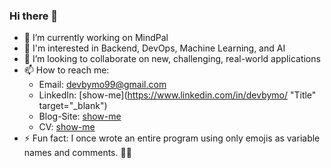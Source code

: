 ### Hi there 👋

<!--
**devbymo/devbymo** is a ✨ _special_ ✨ repository because its `README.md` (this file) appears on your GitHub profile.

Here are some ideas to get you started:
-->


- 🔭 I’m currently working on MindPal
- 🌱 I'm interested in Backend, DevOps, Machine Learning, and AI
- 👯 I’m looking to collaborate on new, challenging, real-world applications
- 📫 How to reach me:
  - Email: devbymo99@gmail.com
  - LinkedIn: [show-me](https://www.linkedin.com/in/devbymo/ "Title" target="_blank")
  - Blog-Site: [show-me](https://devbymo.web.app/index.html#blog)
  - CV: [show-me]()
- ⚡ Fun fact: I once wrote an entire program using only emojis as variable names and comments. 🚀😄

